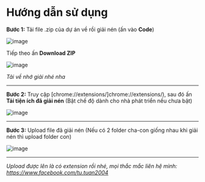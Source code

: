 # Hướng dẫn sử dụng

**Bước 1:** Tải file .zip của dự án về rồi giải nén (ấn vào **Code**)

![image](https://github.com/user-attachments/assets/500c10a9-1cb4-41a4-8cb4-b6749da978ed)

Tiếp theo ấn **Download ZIP**

![image](https://github.com/user-attachments/assets/f0ff90f2-c080-4916-a59e-ad60cf496467)

*Tải về nhớ giải nhé nha*

---

**Bước 2:** Truy cập [chrome://extensions/]chrome://extensions/), sau đó ấn **Tải tiện ích đã giải nén** (Bật chế độ dành cho nhà phát triển nếu chưa bật)

![image](https://github.com/user-attachments/assets/6ada68f5-d9d3-4d80-9b5a-015caf181236)

---

**Bước 3:** Upload file đã giải nén (Nếu có 2 folder cha-con giống nhau khi giải nén thì upload folder con)

![image](https://github.com/user-attachments/assets/3b45485e-4d8f-4968-b8be-08e1514e7e61)

---

*Upload được lên là có extension rồi nhé, mọi thắc mắc liên hệ mình: https://www.facebook.com/tu.tuan2004*


